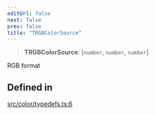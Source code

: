 ```yaml
---
editUrl: false
next: false
prev: false
title: "TRGBColorSource"
---
```


> **TRGBColorSource**: [`number`, `number`, `number`]

RGB format

## Defined in

[src/color/typedefs.ts:6](https://github.com/fabricjs/fabric.js/blob/c093e29e73123dafcfa091ff4d5e04e690bb796e/src/color/typedefs.ts#L6)
